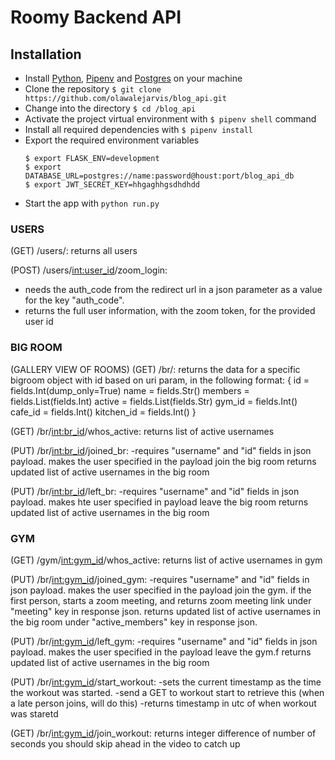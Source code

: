 # Roomy Backend API

## Installation
  - Install [Python](https://www.python.org/downloads/), [Pipenv](https://docs.pipenv.org/) and [Postgres](https://www.postgresql.org/) on your machine
  - Clone the repository `$ git clone https://github.com/olawalejarvis/blog_api.git`
  - Change into the directory `$ cd /blog_api`
  - Activate the project virtual environment with `$ pipenv shell` command
  - Install all required dependencies with `$ pipenv install`
  - Export the required environment variables
      ```
      $ export FLASK_ENV=development
      $ export DATABASE_URL=postgres://name:password@houst:port/blog_api_db
      $ export JWT_SECRET_KEY=hhgaghhgsdhdhdd
      ```
  - Start the app with `python run.py`


<h3>USERS</h3>
(GET) /users/:
returns all users

(POST) /users/<int:user_id>/zoom_login:
- needs the auth_code from the redirect url in a json parameter as a value for the key "auth_code".
- returns the full user information, with the zoom token, for the provided user id

<h3>BIG ROOM</h3>
(GALLERY VIEW OF ROOMS)
(GET) /br/<int:br_id>:
returns the data for a specific bigroom object with id based on uri param, in the following format:
{
 id = fields.Int(dump_only=True)
  name = fields.Str()
  members = fields.List(fields.Int)
  active = fields.List(fields.Str)
  gym_id = fields.Int()
  cafe_id = fields.Int()
  kitchen_id = fields.Int()
}

(GET) /br/<int:br_id>/whos_active:
 returns list of active usernames

(PUT) /br/<int:br_id>/joined_br:
-requires "username" and "id" fields in json payload.
makes the user specified in the payload join the big room
returns updated list of active usernames in the big room


(PUT) /br/<int:br_id>/left_br:
-requires "username" and "id" fields in json payload.
makes hte user specified in payload leave the big room
returns updated list of active usernames in the big room


<h3>GYM</h3>
  
(GET) /gym/<int:gym_id>/whos_active:
 returns list of active usernames in gym

(PUT) /br/<int:gym_id>/joined_gym:
-requires "username" and "id" fields in json payload.
makes the user specified in the payload join the gym.
if the first person, starts a zoom meeting, and returns zoom meeting link under "meeting" key in response json.
returns updated list of active usernames in the big room under "active_members" key in response json.

(PUT) /br/<int:gym_id>/left_gym:
-requires "username" and "id" fields in json payload.
makes the user specified in the payload leave the gym.f
returns updated list of active usernames in the big room 

(PUT) /br/<int:gym_id>/start_workout:
-sets the current timestamp as the time the workout was started. 
-send a GET to workout start to retrieve this (when a late person joins, will do this)
-returns timestamp in utc of when workout was staretd

(GET) /br/<int:gym_id>/join_workout:
returns integer difference of number of seconds you should skip ahead in the video to catch up










